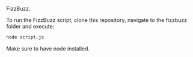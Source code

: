 FizzBuzz.

To run the FizzBuzz script, clone this repository, navigate to the fizzbuzz folder and execute:

```bash
node script.js
```

Make sure to have node installed.
